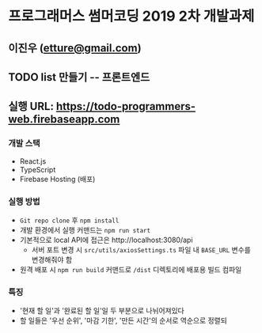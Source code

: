 # 프로그래머스 썸머코딩 2019 2차 개발과제 
## 이진우 (etture@gmail.com)
## TODO list 만들기 -- 프론트엔드
## 실행 URL: https://todo-programmers-web.firebaseapp.com

### 개발 스택
- React.js
- TypeScript
- Firebase Hosting (배포)

### 실행 방법
- `Git repo clone` 후 `npm install`
- 개발 환경에서 실행 커맨드는 `npm run start`
- 기본적으로 local API에 접근은 http://localhost:3080/api
  - 서버 포트 변경 시 `src/utils/axiosSettings.ts` 파일 내 `BASE_URL` 변수를 변경해줘야 함
- 원격 배포 시 `npm run build` 커맨드로 `/dist` 디렉토리에 배포용 빌드 컴파일

### 특징
- '현재 할 일'과 '완료된 할 일'일 두 부분으로 나뉘어져있다
- 할 일들은 '우선 순위', '마감 기한', '만든 시간'의 순서로 역순으로 정렬되
